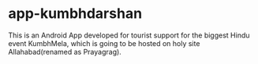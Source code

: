 # app-kumbhdarshan

This is an Android App developed for tourist support for the biggest Hindu event KumbhMela, which is going to be hosted on holy site Allahabad(renamed as Prayagrag).
